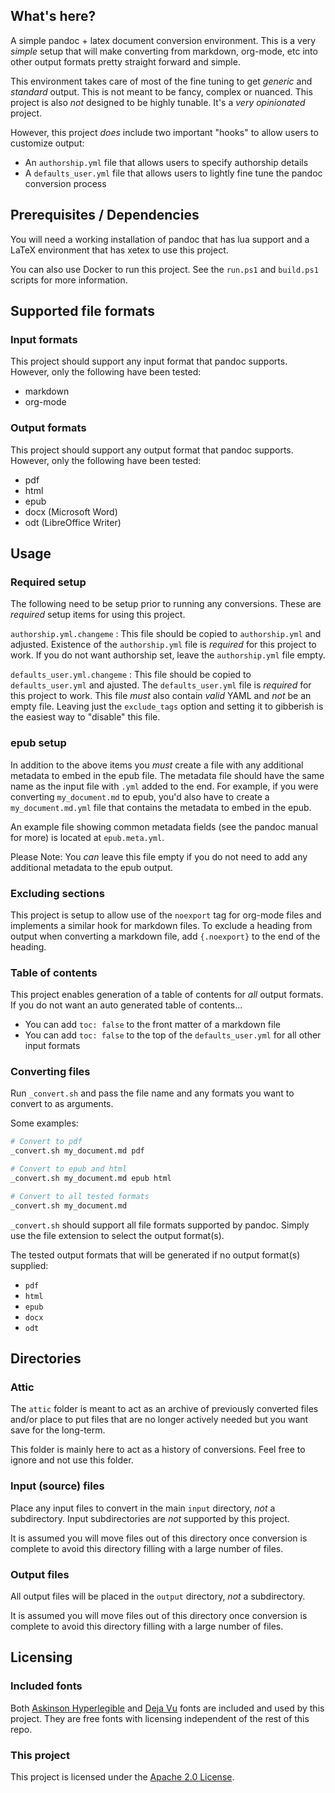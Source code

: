 ## What's here?

A simple pandoc + latex document conversion environment. This is a very *simple* setup that will make converting from markdown, org-mode, etc into other output formats pretty straight forward and simple.

This environment takes care of most of the fine tuning to get *generic* and *standard* output. This is not meant to be fancy, complex or nuanced. This project is also *not* designed to be highly tunable. It's a *very opinionated* project.

However, this project *does* include two important "hooks" to allow users to customize output:

- An `authorship.yml` file that allows users to specify authorship details
- A `defaults_user.yml` file that allows users to lightly fine tune the pandoc conversion process

## Prerequisites / Dependencies

You will need a working installation of pandoc that has lua support and a LaTeX environment that has xetex to use this project.

You can also use Docker to run this project. See the `run.ps1` and `build.ps1` scripts for more information.

## Supported file formats

### Input formats

This project should support any input format that pandoc supports. However, only the following have been tested:

- markdown
- org-mode

### Output formats

This project should support any output format that pandoc supports. However, only the following have been tested:

- pdf
- html
- epub
- docx (Microsoft Word)
- odt (LibreOffice Writer)

## Usage

### Required setup

The following need to be setup prior to running any conversions. These are *required* setup items for using this project.

`authorship.yml.changeme`
: This file should be copied to `authorship.yml` and adjusted. Existence of the `authorship.yml` file is *required* for this project to work. If you do not want authorship set, leave the `authorship.yml` file empty.

`defaults_user.yml.changeme`
: This file should be copied to `defaults_user.yml` and ajusted. The `defaults_user.yml` file is *required* for this project to work. This file *must* also contain *valid* YAML and *not* be an empty file. Leaving just the `exclude_tags` option and setting it to gibberish is the easiest way to "disable" this file.

### epub setup

In addition to the above items you *must* create a file with any additional metadata to embed in the epub file. The metadata file should have the same name as the input file with `.yml` added to the end. For example, if you were converting `my_document.md` to epub, you'd also have to create a `my_document.md.yml` file that contains the metadata to embed in the epub.

An example file showing common metadata fields (see the pandoc manual for more) is located at `epub.meta.yml`.

Please Note: You *can* leave this file empty if you do not need to add any additional metadata to the epub output.

### Excluding sections

This project is setup to allow use of the `noexport` tag for org-mode files and implements a similar hook for markdown files. To exclude a heading from output when converting a markdown file, add `{.noexport}` to the end of the heading.

### Table of contents

This project enables generation of a table of contents for *all* output formats. If you do not want an auto generated table of contents...

- You can add `toc: false` to the front matter of a markdown file
- You can add `toc: false` to the top of the `defaults_user.yml` for all other input formats

### Converting files

Run `_convert.sh` and pass the file name and any formats you want to convert to as arguments.

Some examples:

```sh
# Convert to pdf
_convert.sh my_document.md pdf

# Convert to epub and html
_convert.sh my_document.md epub html

# Convert to all tested formats
_convert.sh my_document.md
```

`_convert.sh` should support all file formats supported by pandoc. Simply use the file extension to select the output format(s).

The tested output formats that will be generated if no output format(s) supplied:

- `pdf`
- `html`
- `epub`
- `docx`
- `odt`

## Directories

### Attic

The `attic` folder is meant to act as an archive of previously converted files and/or place to put files that are no longer actively needed but you want save for the long-term.

This folder is mainly here to act as a history of conversions. Feel free to ignore and not use this folder.

### Input (source) files

Place any input files to convert in the main `input` directory, *not* a subdirectory. Input subdirectories are *not* supported by this project.

It is assumed you will move files out of this directory once conversion is complete to avoid this directory filling with a large number of files.

### Output files

All output files will be placed in the `output` directory, *not* a subdirectory. 

It is assumed you will move files out of this directory once conversion is complete to avoid this directory filling with a large number of files.

## Licensing

### Included fonts

Both [Askinson Hyperlegible](https://www.brailleinstitute.org/freefont/) and [Deja Vu](https://dejavu-fonts.github.io/) fonts are included and used by this project. They are free fonts with licensing independent of the rest of this repo.

### This project

This project is licensed under the [Apache 2.0 License](LICENSE).
